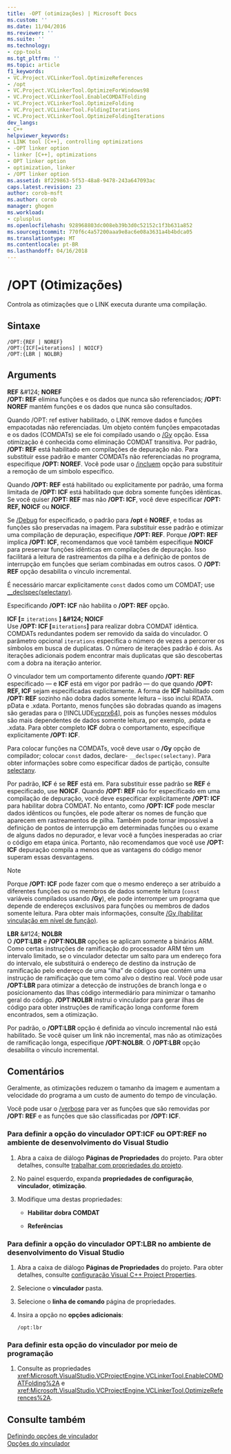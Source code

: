 ```yaml
---
title: -OPT (otimizações) | Microsoft Docs
ms.custom: ''
ms.date: 11/04/2016
ms.reviewer: ''
ms.suite: ''
ms.technology:
- cpp-tools
ms.tgt_pltfrm: ''
ms.topic: article
f1_keywords:
- VC.Project.VCLinkerTool.OptimizeReferences
- /opt
- VC.Project.VCLinkerTool.OptimizeForWindows98
- VC.Project.VCLinkerTool.EnableCOMDATFolding
- VC.Project.VCLinkerTool.OptimizeFolding
- VC.Project.VCLinkerTool.FoldingIterations
- VC.Project.VCLinkerTool.OptimizeFoldingIterations
dev_langs:
- C++
helpviewer_keywords:
- LINK tool [C++], controlling optimizations
- -OPT linker option
- linker [C++], optimizations
- OPT linker option
- optimization, linker
- /OPT linker option
ms.assetid: 8f229863-5f53-48a8-9478-243a647093ac
caps.latest.revision: 23
author: corob-msft
ms.author: corob
manager: ghogen
ms.workload:
- cplusplus
ms.openlocfilehash: 928968803dc008eb39b3d0c52152c1f3b631a852
ms.sourcegitcommit: 770f6c4a57200aaa9e8ac6e08a3631a4b4bdca05
ms.translationtype: MT
ms.contentlocale: pt-BR
ms.lasthandoff: 04/16/2018
---
```

# <a name="opt-optimizations"></a>/OPT (Otimizações)
Controla as otimizações que o LINK executa durante uma compilação.  
  
## <a name="syntax"></a>Sintaxe  
  
```  
/OPT:{REF | NOREF}  
/OPT:{ICF[=iterations] | NOICF}  
/OPT:{LBR | NOLBR}  
```  
  
## <a name="arguments"></a>Arguments  
 **REF** &AMP;#124; **NOREF**  
 **/OPT: REF** elimina funções e os dados que nunca são referenciados; **/OPT: NOREF** mantém funções e os dados que nunca são consultados.  
  
 Quando /OPT: ref estiver habilitado, o LINK remove dados e funções empacotadas não referenciadas. Um objeto contém funções empacotadas e os dados (COMDATs) se ele foi compilado usando o [/Gy](../../build/reference/gy-enable-function-level-linking.md) opção. Essa otimização é conhecida como eliminação COMDAT transitiva. Por padrão, **/OPT: REF** está habilitado em compilações de depuração não. Para substituir esse padrão e manter COMDATs não referenciadas no programa, especifique **/OPT: NOREF**. Você pode usar o [/incluem](../../build/reference/include-force-symbol-references.md) opção para substituir a remoção de um símbolo específico.  
  
 Quando **/OPT: REF** está habilitado ou explicitamente por padrão, uma forma limitada de **/OPT: ICF** está habilitado que dobra somente funções idênticas. Se você quiser **/OPT: REF** mas não **/OPT: ICF**, você deve especificar **/OPT: REF, NOICF** ou **NOICF**.  
  
 Se [/Debug](../../build/reference/debug-generate-debug-info.md) for especificado, o padrão para **/opt** é **NOREF**, e todas as funções são preservadas na imagem. Para substituir esse padrão e otimizar uma compilação de depuração, especifique **/OPT: REF**. Porque **/OPT: REF** implica **/OPT: ICF**, recomendamos que você também especifique **NOICF** para preservar funções idênticas em compilações de depuração. Isso facilitará a leitura de rastreamentos da pilha e a definição de pontos de interrupção em funções que seriam combinadas em outros casos. O **/OPT: REF** opção desabilita o vínculo incremental.  
  
 É necessário marcar explicitamente `const` dados como um COMDAT; use [__declspec(selectany)](../../cpp/selectany.md).  
  
 Especificando **/OPT: ICF** não habilita o **/OPT: REF** opção.  
  
 **ICF [=** `iterations` **] &AMP;#124; NOICF**   
 Use **/OPT: ICF [=**`iterations`**]** para realizar dobra COMDAT idêntica. COMDATs redundantes podem ser removido da saída do vinculador. O parâmetro opcional `iterations` especifica o número de vezes a percorrer os símbolos em busca de duplicatas. O número de iterações padrão é dois. As iterações adicionais podem encontrar mais duplicatas que são descobertas com a dobra na iteração anterior.  
  
 O vinculador tem um comportamento diferente quando **/OPT: REF** especificado — e **ICF** está em vigor por padrão — do que quando **/OPT: REF, ICF** sejam especificadas explicitamente. A forma de **ICF** habilitado com **/OPT: REF** sozinho não dobra dados somente leitura – isso inclui RDATA. pData e .xdata. Portanto, menos funções são dobradas quando as imagens são geradas para o [!INCLUDE[vcprx64](../../assembler/inline/includes/vcprx64_md.md)], pois as funções nesses módulos são mais dependentes de dados somente leitura, por exemplo, .pdata e .xdata. Para obter completo **ICF** dobra o comportamento, especifique explicitamente **/OPT: ICF**.  
  
 Para colocar funções na COMDATs, você deve usar o **/Gy** opção de compilador; colocar `const` dados, declare- `__declspec(selectany)`. Para obter informações sobre como especificar dados de partição, consulte [selectany](../../cpp/selectany.md).  
  
 Por padrão, **ICF** é se **REF** está em. Para substituir esse padrão se **REF** é especificado, use **NOICF**. Quando **/OPT: REF** não for especificado em uma compilação de depuração, você deve especificar explicitamente **/OPT: ICF** para habilitar dobra COMDAT. No entanto, como **/OPT: ICF** pode mesclar dados idênticos ou funções, ele pode alterar os nomes de função que aparecem em rastreamentos de pilha. Também pode tornar impossível a definição de pontos de interrupção em determinadas funções ou o exame de alguns dados no depurador, e levar você a funções inesperadas ao criar o código em etapa única. Portanto, não recomendamos que você use **/OPT: ICF** depuração compila a menos que as vantagens do código menor superam essas desvantagens.  
  
> [!NOTE]
>  Porque **/OPT: ICF** pode fazer com que o mesmo endereço a ser atribuído a diferentes funções ou os membros de dados somente leitura (`const` variáveis compilados usando **/Gy**), ele pode interromper um programa que depende de endereços exclusivos para funções ou membros de dados somente leitura. Para obter mais informações, consulte [/Gy (habilitar vinculação em nível de função)](../../build/reference/gy-enable-function-level-linking.md).  
  
 **LBR** &AMP;#124; **NOLBR**  
 O **/OPT:LBR** e **/OPT:NOLBR** opções se aplicam somente a binários ARM. Como certas instruções de ramificação do processador ARM têm um intervalo limitado, se o vinculador detectar um salto para um endereço fora do intervalo, ele substituirá o endereço de destino da instrução de ramificação pelo endereço de uma “ilha” de códigos que contém uma instrução de ramificação que tem como alvo o destino real. Você pode usar **/OPT:LBR** para otimizar a detecção de instruções de branch longa e o posicionamento das Ilhas código intermediário para minimizar o tamanho geral do código. **/OPT:NOLBR** instrui o vinculador para gerar ilhas de código para obter instruções de ramificação longa conforme forem encontrados, sem a otimização.  
  
 Por padrão, o **/OPT:LBR** opção é definida ao vínculo incremental não está habilitado. Se você quiser um link não incremental, mas não as otimizações de ramificação longa, especifique **/OPT:NOLBR**. O **/OPT:LBR** opção desabilita o vínculo incremental.  
  
## <a name="remarks"></a>Comentários  
 Geralmente, as otimizações reduzem o tamanho da imagem e aumentam a velocidade do programa a um custo de aumento do tempo de vinculação.  
  
 Você pode usar o [/verbose](../../build/reference/verbose-print-progress-messages.md) para ver as funções que são removidas por **/OPT: REF** e as funções que são classificadas por **/OPT: ICF**.  
  
### <a name="to-set-the-opticf-or-optref-linker-option-in-the-visual-studio-development-environment"></a>Para definir a opção do vinculador OPT:ICF ou OPT:REF no ambiente de desenvolvimento do Visual Studio  
  
1.  Abra a caixa de diálogo **Páginas de Propriedades** do projeto. Para obter detalhes, consulte [trabalhar com propriedades do projeto](../../ide/working-with-project-properties.md).  
  
2.  No painel esquerdo, expanda **propriedades de configuração**, **vinculador**, **otimização**.  
  
3.  Modifique uma destas propriedades:  
  
    -   **Habilitar dobra COMDAT**  
  
    -   **Referências**  
  
### <a name="to-set-the-optlbr-linker-option-in-the-visual-studio-development-environment"></a>Para definir a opção do vinculador OPT:LBR no ambiente de desenvolvimento do Visual Studio  
  
1.  Abra a caixa de diálogo **Páginas de Propriedades** do projeto. Para obter detalhes, consulte [configuração Visual C++ Project Properties](../../ide/working-with-project-properties.md).  
  
2.  Selecione o **vinculador** pasta.  
  
3.  Selecione o **linha de comando** página de propriedades.  
  
4.  Insira a opção no **opções adicionais**:  
  
     `/opt:lbr`  
  
### <a name="to-set-this-linker-option-programmatically"></a>Para definir esta opção do vinculador por meio de programação  
  
1.  Consulte as propriedades <xref:Microsoft.VisualStudio.VCProjectEngine.VCLinkerTool.EnableCOMDATFolding%2A> e <xref:Microsoft.VisualStudio.VCProjectEngine.VCLinkerTool.OptimizeReferences%2A>.  
  
## <a name="see-also"></a>Consulte também  
 [Definindo opções de vinculador](../../build/reference/setting-linker-options.md)   
 [Opções do vinculador](../../build/reference/linker-options.md)
